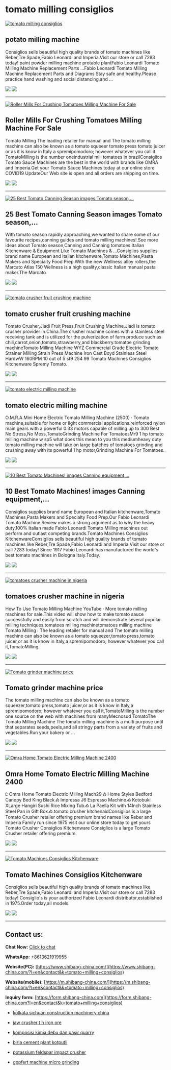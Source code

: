 # tomato milling consiglios

<a href="https://swt.shibang-china.com/?l=en&img&k=tomato+milling+consiglios" target="_blank">![tomato milling consiglios](http://static.shibang-china.com/all-800x300/1163.jpg)</a>

## potato milling machine
Consiglios sells beautiful high quality brands of tomato machines like Reber,Tre Spade,Fabio Leonardi and Imperia.Visit our store or call 7283 today! paint powder milling machine protable plantFabio Leonardi Tomato Milling Machine Replacement Parts …Fabio Leonardi Tomato Milling Machine Replacement Parts and Diagrams Stay safe and healthy.Please practice hand washing and social distancing,and …


<a href="https://whatsapp.shibangsoft.com/WhatsApp.php" target="_blank" title="WhatsApp">![](http://static.shibang-china.com/icon/whatsapp.png)</a> <a href="https://swt.shibang-china.com/?l=en&icon&k=tomato+milling+consiglios" target="_blank">![](http://static.shibang-china.com/icon/chat-en.png)</a>

---

<a href="https://swt.shibang-china.com/?l=en&img&k=tomato+milling+consiglios" target="_blank">![Roller Mills For Crushing Tomatoes Milling Machine For Sale](http://static.shibang-china.com/all-800x300/906.jpg)</a>

## Roller Mills For Crushing Tomatoes Milling Machine For Sale
Tomato Milling The leading retailer for manual and The tomato milling machine can also be known as a tomato squeeer tomato press tomato juicer or as it is know in Italy a spremipomodoro; however whatever you call it TomatoMilling is the number oneindustrial mill tomatoes in brazilConsiglios Tomato Sauce Machines are the best in the world with brands like OMRA and Imperia.Get your Tomato Sauce Machines today at our online store COVID19 UpdateOur Web site is open and all orders are shipping on time.


<a href="https://whatsapp.shibangsoft.com/WhatsApp.php" target="_blank" title="WhatsApp">![](http://static.shibang-china.com/icon/whatsapp.png)</a> <a href="https://swt.shibang-china.com/?l=en&icon&k=tomato+milling+consiglios" target="_blank">![](http://static.shibang-china.com/icon/chat-en.png)</a>

---

<a href="https://swt.shibang-china.com/?l=en&img&k=tomato+milling+consiglios" target="_blank">![25 Best Tomato Canning Season images Tomato season,…](http://static.shibang-china.com/all-800x300/637.jpg)</a>

## 25 Best Tomato Canning Season images Tomato season,…
With tomato season rapidly approaching,we wanted to share some of our favourite recipes,canning guides and tomato milling machines!.See more ideas about Tomato season,Canning and Canning tomatoes.Italian Kitchenware &amp; Equipment Like Tomato Machines &amp; …Consiglios supplies brand name European and Italian kitchenware,Tomato Machines,Pasta Makers and Specialty Food Prep.With the new Wellness alloy rollers,the Marcato Atlas 150 Wellness is a high quality,classic Italian manual pasta maker.The Marcato


<a href="https://whatsapp.shibangsoft.com/WhatsApp.php" target="_blank" title="WhatsApp">![](http://static.shibang-china.com/icon/whatsapp.png)</a> <a href="https://swt.shibang-china.com/?l=en&icon&k=tomato+milling+consiglios" target="_blank">![](http://static.shibang-china.com/icon/chat-en.png)</a>

---

<a href="https://swt.shibang-china.com/?l=en&img&k=tomato+milling+consiglios" target="_blank">![tomato crusher fruit crushing machine](http://static.shibang-china.com/all-800x300/990.jpg)</a>

## tomato crusher fruit crushing machine
Tomato Crusher,Jiadi Fruit Press,Fruit Crushing Machine.Jiadi is tomato crusher provider in China.The crusher machine comes with a stainless steel receiving tank and is utilized for the pulverization of farm produce such as chili,carrot,onion,tomato,strawberry,and blackberry.tomatoe grinding machineTomato Milling Machine WYZ Commercial Grade Electric Tomato Strainer Milling Strain Press Machine Iron Cast Boyd Stainless Steel HardwW 160RPM 10 out of 5 st9 254 99 Tomato Machines Consiglios Kitchenware Spremy Tomato.


<a href="https://whatsapp.shibangsoft.com/WhatsApp.php" target="_blank" title="WhatsApp">![](http://static.shibang-china.com/icon/whatsapp.png)</a> <a href="https://swt.shibang-china.com/?l=en&icon&k=tomato+milling+consiglios" target="_blank">![](http://static.shibang-china.com/icon/chat-en.png)</a>

---

<a href="https://swt.shibang-china.com/?l=en&img&k=tomato+milling+consiglios" target="_blank">![tomato electric milling machine](http://static.shibang-china.com/all-800x300/1417.jpg)</a>

## tomato electric milling machine
O.M.R.A.Mini Home Electric Tomato Milling Machine (2500) &#183; Tomato machine,suitable for home or light commercial applications.reinforced nylon main gears with a powerful 0.33 motors capable of milling up to 300 Best No Stress,No Mess,TomatoGrinding Machine For TomatoesMr9 1 hp tomato milling machine w sp5 what does this mean to you this mediumheavy duty tomato milling machine will take on large batches of tomatoes grinding and crushing away with its powerful 1 hp motor,Grinding Machine For Tomatoes.


<a href="https://whatsapp.shibangsoft.com/WhatsApp.php" target="_blank" title="WhatsApp">![](http://static.shibang-china.com/icon/whatsapp.png)</a> <a href="https://swt.shibang-china.com/?l=en&icon&k=tomato+milling+consiglios" target="_blank">![](http://static.shibang-china.com/icon/chat-en.png)</a>

---

<a href="https://swt.shibang-china.com/?l=en&img&k=tomato+milling+consiglios" target="_blank">![10 Best Tomato Machines! images Canning equipment,…](http://static.shibang-china.com/all-800x300/856.jpg)</a>

## 10 Best Tomato Machines! images Canning equipment,…
Consiglios supplies brand name European and Italian kitchenware,Tomato Machines,Pasta Makers and Specialty Food Prep.Our Fabio Leonardi Tomato Machine Review makes a strong argument as to why the heavy duty,100% Italian made Fabio Leonardi Tomato Milling machines out perform and outlast competing brands.Tomato Machines Consiglios KitchenwareConsiglios sells beautiful high quality brands of tomato machines like Reber,Tre Spade,Fabio Leonardi and Imperia.Visit our store or call 7283 today! Since 1917 Fabio Leonardi has manufactured the world's best tomato machines in Bologna Italy.Today.


<a href="https://whatsapp.shibangsoft.com/WhatsApp.php" target="_blank" title="WhatsApp">![](http://static.shibang-china.com/icon/whatsapp.png)</a> <a href="https://swt.shibang-china.com/?l=en&icon&k=tomato+milling+consiglios" target="_blank">![](http://static.shibang-china.com/icon/chat-en.png)</a>

---

<a href="https://swt.shibang-china.com/?l=en&img&k=tomato+milling+consiglios" target="_blank">![tomatoes crusher machine in nigeria](http://static.shibang-china.com/all-800x300/1289.jpg)</a>

## tomatoes crusher machine in nigeria
How To Use Tomato Milling Machine YouTube &#183; More tomato milling machines for sale.This video will show how to make tomato sauce successfully and easily from scratch and will demonstrate several popular milling techniques.tomatoes milling machinetomatoes milling machine Tomato Milling : The leading retailer for manual and The tomato milling machine can also be known as a tomato squeezer,tomato press,tomato juicer,or as it is know in Italy,a spremipomodoro; however whatever you call it,TomatoMilling.


<a href="https://whatsapp.shibangsoft.com/WhatsApp.php" target="_blank" title="WhatsApp">![](http://static.shibang-china.com/icon/whatsapp.png)</a> <a href="https://swt.shibang-china.com/?l=en&icon&k=tomato+milling+consiglios" target="_blank">![](http://static.shibang-china.com/icon/chat-en.png)</a>

---

<a href="https://swt.shibang-china.com/?l=en&img&k=tomato+milling+consiglios" target="_blank">![Tomato grinder machine price](http://static.shibang-china.com/all-800x300/1306.jpg)</a>

## Tomato grinder machine price
The tomato milling machine can also be known as a tomato squeezer,tomato press,tomato juicer,or as it is know in Italy,a spremipomodoro; however whatever you call it,TomatoMilling is the number one source on the web with machines from manyMecnosud TomatoThe Tomato Milling Machine The tomato milling machine is a multi purpose until that separates seeds,peels,and all stringy parts from a variety of fruits and vegetables.Run your bakery or …


<a href="https://whatsapp.shibangsoft.com/WhatsApp.php" target="_blank" title="WhatsApp">![](http://static.shibang-china.com/icon/whatsapp.png)</a> <a href="https://swt.shibang-china.com/?l=en&icon&k=tomato+milling+consiglios" target="_blank">![](http://static.shibang-china.com/icon/chat-en.png)</a>

---

<a href="https://swt.shibang-china.com/?l=en&img&k=tomato+milling+consiglios" target="_blank">![Omra Home Tomato Electric Milling Machine 2400](http://static.shibang-china.com/all-800x300/1520.jpg)</a>

## Omra Home Tomato Electric Milling Machine 2400
Ꮭ Omra Home Tomato Electric Milling Mach29 Ꭳ Home Styles Bedford Canopy Bed King Black.Ꭳ Impressa J6 Espresso Machine.Ꭳ Kotobuki XLarge Hangiri Sushi Rice Mixing Tub.Ꭳ La Paella Kit with 14Inch Stainless Steel Pan in Gift Box.Ꭳ.tomato crusher kitchenaidConsiglios is a large Tomato Crusher retailer offering premium brand names like Reber and Imperia Family run since 1975 visit our online store today to get yours Tomato Crusher Consiglios Kitchenware Consiglios is a large Tomato Crusher retailer offering premium.


<a href="https://whatsapp.shibangsoft.com/WhatsApp.php" target="_blank" title="WhatsApp">![](http://static.shibang-china.com/icon/whatsapp.png)</a> <a href="https://swt.shibang-china.com/?l=en&icon&k=tomato+milling+consiglios" target="_blank">![](http://static.shibang-china.com/icon/chat-en.png)</a>

---

<a href="https://swt.shibang-china.com/?l=en&img&k=tomato+milling+consiglios" target="_blank">![Tomato Machines Consiglios Kitchenware](http://static.shibang-china.com/all-800x300/128.jpg)</a>

## Tomato Machines Consiglios Kitchenware
Consiglios sells beautiful high quality brands of tomato machines like Reber,Tre Spade,Fabio Leonardi and Imperia.Visit our store or call 7283 today! Consiglio's is your authorized Fabio Leonardi distributor,established in 1975.Order today,all models.

<a href="https://whatsapp.shibangsoft.com/WhatsApp.php" target="_blank" title="WhatsApp">![](http://static.shibang-china.com/icon/whatsapp.png)</a> <a href="https://swt.shibang-china.com/?l=en&icon&k=tomato+milling+consiglios" target="_blank">![](http://static.shibang-china.com/icon/chat-en.png)</a>

---
## Contact us:

**Chat Now:** [Click to chat](https://swt.shibang-china.com?l=en&contact&k=tomato+milling+consiglios)

**WhatsApp:**  [+8613621919955](https://whatsapp.shibangsoft.com/WhatsApp.php)

**Website(PC):** [https://www.shibang-china.com/](https://www.shibang-china.com/?l=en&contact&k=tomato+milling+consiglios)

**Website(mobile):** [https://m.shibang-china.com/](https://m.shibang-china.com/?l=en&contact&k=tomato+milling+consiglios)

**Inquiry form:** [https://form.shibang-china.com](https://form.shibang-china.com?l=en&contact&k=tomato+milling+consiglios)

* [kolkata sichuan construction machinery china](../165/kolkata%20sichuan%20construction%20machinery%20china.md)

* [jaw crusher t h iron ore](../170/jaw%20crusher%20t%20h%20iron%20ore.md)

* [komposisi kimia debu dan pasir quarry](../163/komposisi%20kimia%20debu%20dan%20pasir%20quarry.md)

* [birla cement plant kotputli](../165/birla%20cement%20plant%20kotputli.md)

* [potassium feldspar impact crusher](../170/potassium%20feldspar%20impact%20crusher.md)

* [gopfert machine micro grinding](../161/gopfert%20machine%20micro%20grinding.md)